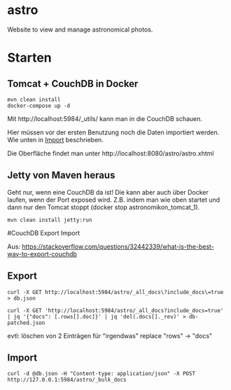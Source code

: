 # astro

Website to view and manage astronomical photos.

# Starten

## Tomcat + CouchDB in Docker

```
mvn clean install 
docker-compose up -d
```

Mit http://localhost:5984/_utils/ kann man in die CouchDB schauen.

Hier müssen vor der ersten Benutzung noch die Daten importiert werden. 
Wie unten in [Import](#Import) beschrieben.

Die Oberfläche findet man unter http://localhost:8080/astro/astro.xhtml

## Jetty von Maven heraus

Geht nur, wenn eine CouchDB da ist! Die kann aber auch über Docker laufen, wenn der Port
exposed wird. Z.B. indem man wie oben startet und dann nur den Tomcat stoppt 
(docker stop astronomikon_tomcat_1). 
```
mvn clean install jetty:run 
```

#CouchDB Export Import

Aus: https://stackoverflow.com/questions/32442339/what-is-the-best-way-to-export-couchdb

## Export
```
curl -X GET http://localhost:5984/astro/_all_docs\?include_docs\=true > db.json

curl -X GET 'http://localhost:5984/astro/_all_docs?include_docs=true' | jq '{"docs": [.rows[].doc]}' | jq 'del(.docs[]._rev)' > db-patched.json

```

evtl: löschen von 2 Einträgen für "irgendwas"
replace "rows" -> "docs"

## Import
```
curl -d @db.json -H "Content-type: application/json" -X POST http://127.0.0.1:5984/astro/_bulk_docs
```
